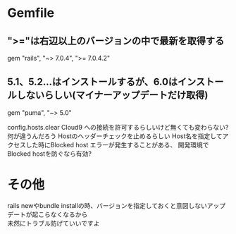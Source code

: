 # Gemfile

## ">="は右辺以上のバージョンの中で最新を取得する
gem "rails", "~> 7.0.4", ">= 7.0.4.2"

## 5.1、5.2…はインストールするが、6.0はインストールしないらしい(マイナーアップデートだけ取得)
gem "puma", "~> 5.0"

config.hosts.clear Cloud9 への接続を許可するらしいけど無くても変わらない?何が違うんだろう
Hostのヘッダーチェックを止めるらしい
Host名を指定してアクセスした時にBlocked host エラーが発生することがある、
開発環境でBlocked hostを防ぐなら有効?

# その他

rails newやbundle installの時、バージョンを指定しておくと意図しないアップデートが起こらなくなるから  
未然にトラブル防げていいですよ